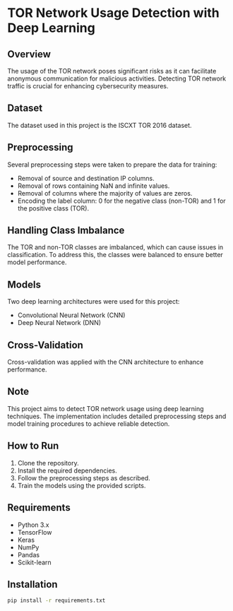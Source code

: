 # TOR Network Usage Detection with Deep Learning

## Overview
The usage of the TOR network poses significant risks as it can facilitate anonymous communication for malicious activities. Detecting TOR network traffic is crucial for enhancing cybersecurity measures.

## Dataset
The dataset used in this project is the ISCXT TOR 2016 dataset.

## Preprocessing
Several preprocessing steps were taken to prepare the data for training:
- Removal of source and destination IP columns.
- Removal of rows containing NaN and infinite values.
- Removal of columns where the majority of values are zeros.
- Encoding the label column: 0 for the negative class (non-TOR) and 1 for the positive class (TOR).

## Handling Class Imbalance
The TOR and non-TOR classes are imbalanced, which can cause issues in classification. To address this, the classes were balanced to ensure better model performance.

## Models
Two deep learning architectures were used for this project:
- Convolutional Neural Network (CNN)
- Deep Neural Network (DNN)

## Cross-Validation
Cross-validation was applied with the CNN architecture to enhance performance.

## Note
This project aims to detect TOR network usage using deep learning techniques. The implementation includes detailed preprocessing steps and model training procedures to achieve reliable detection.

## How to Run
1. Clone the repository.
2. Install the required dependencies.
3. Follow the preprocessing steps as described.
4. Train the models using the provided scripts.

## Requirements
- Python 3.x
- TensorFlow
- Keras
- NumPy
- Pandas
- Scikit-learn

## Installation
```bash
pip install -r requirements.txt
